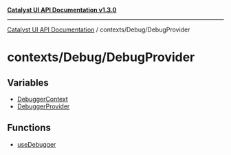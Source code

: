 [**Catalyst UI API Documentation v1.3.0**](../../../README.md)

---

[Catalyst UI API Documentation](../../../README.md) / contexts/Debug/DebugProvider

# contexts/Debug/DebugProvider

## Variables

- [DebuggerContext](variables/DebuggerContext.md)
- [DebuggerProvider](variables/DebuggerProvider.md)

## Functions

- [useDebugger](functions/useDebugger.md)
